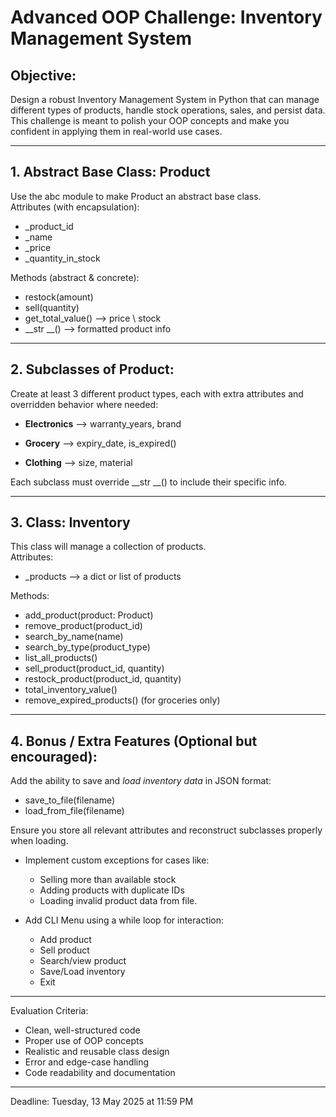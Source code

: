 # Advanced OOP Challenge: Inventory Management System

## Objective:
Design a robust Inventory Management System in Python that can manage different types of products, handle stock operations, sales, and persist data. This challenge is meant to polish your OOP concepts and make you confident in applying them in real-world use cases.

---

## 1. Abstract Base Class: Product

Use the abc module to make Product an abstract base class.  
Attributes (with encapsulation):

* _product_id
* _name
* _price
* _quantity_in_stock

Methods (abstract & concrete):

* restock(amount)
* sell(quantity)
* get_total_value() --> price \ stock
* __str __() --> formatted product info


---

## 2. Subclasses of Product:

Create at least 3 different product types, each with extra attributes and overridden behavior where needed:

* **Electronics** --> warranty_years, brand

* **Grocery** --> expiry_date, is_expired()

* **Clothing**  --> size, material

Each subclass must override __str __() to include their specific info.

---

## 3. Class: Inventory

This class will manage a collection of products.  
Attributes:

* _products --> a dict or list of products

Methods:

* add_product(product: Product)
* remove_product(product_id)
* search_by_name(name)
* search_by_type(product_type)
* list_all_products()
* sell_product(product_id, quantity)
* restock_product(product_id, quantity)
* total_inventory_value()
* remove_expired_products() (for groceries only)

---

## 4. Bonus / Extra Features (Optional but encouraged):

Add the ability to save and *load inventory data* in JSON format:

* save_to_file(filename)
* load_from_file(filename)

Ensure you store all relevant attributes and reconstruct subclasses properly when loading.

* Implement custom exceptions for cases like:

  * Selling more than available stock
  * Adding products with duplicate IDs
  * Loading invalid product data from file.

* Add CLI Menu using a while loop for interaction:

  * Add product
  * Sell product
  * Search/view product
  * Save/Load inventory
  * Exit

---
Evaluation Criteria:

* Clean, well-structured code
* Proper use of OOP concepts
* Realistic and reusable class design
* Error and edge-case handling
* Code readability and documentation

---

Deadline: Tuesday, 13 May 2025 at 11:59 PM